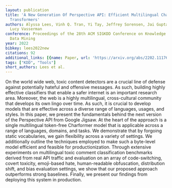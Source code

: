 ```yaml
---
layout: publication
title: 'A New Generation Of Perspective API: Efficient Multilingual Character-level
  Transformers'
authors: Alyssa Lees, Vinh Q. Tran, Yi Tay, Jeffrey Sorensen, Jai Gupta, Donald Metzler,
  Lucy Vasserman
conference: Proceedings of the 28th ACM SIGKDD Conference on Knowledge Discovery and
  Data Mining
year: 2022
bibkey: lees2022new
citations: 92
additional_links: [{name: Paper, url: 'https://arxiv.org/abs/2202.11176'}]
tags: ["KDD", "Tools"]
short_authors: Lees et al.
---
```

On the world wide web, toxic content detectors are a crucial line of defense
against potentially hateful and offensive messages. As such, building highly
effective classifiers that enable a safer internet is an important research
area. Moreover, the web is a highly multilingual, cross-cultural community that
develops its own lingo over time. As such, it is crucial to develop models that
are effective across a diverse range of languages, usages, and styles. In this
paper, we present the fundamentals behind the next version of the Perspective
API from Google Jigsaw. At the heart of the approach is a single multilingual
token-free Charformer model that is applicable across a range of languages,
domains, and tasks. We demonstrate that by forgoing static vocabularies, we
gain flexibility across a variety of settings. We additionally outline the
techniques employed to make such a byte-level model efficient and feasible for
productionization. Through extensive experiments on multilingual toxic comment
classification benchmarks derived from real API traffic and evaluation on an
array of code-switching, covert toxicity, emoji-based hate, human-readable
obfuscation, distribution shift, and bias evaluation settings, we show that our
proposed approach outperforms strong baselines. Finally, we present our
findings from deploying this system in production.